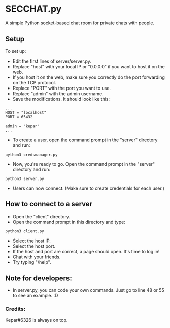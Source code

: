 # SECCHAT.py

A simple Python socket-based chat room for private chats with people.

## Setup

To set up:

- Edit the first lines of server/server.py.
- Replace "host" with your local IP or "0.0.0.0" if you want to host it on the web.
- If you host it on the web, make sure you correctly do the port forwarding on the TCP protocol.
- Replace "PORT" with the port you want to use.
- Replace "admin" with the admin username.
- Save the modifications. It should look like this:

```
...
HOST = "localhost"
PORT = 65432

admin = "kepar"
...
```
- To create a user, open the command prompt in the "server" directory and run:

```
python3 credsmanager.py
```

- Now, you're ready to go. Open the command prompt in the "server" directory and run:

```
python3 server.py
```

- Users can now connect. (Make sure to create credentials for each user.)

## How to connect to a server

- Open the "client" directory.
- Open the command prompt in this directory and type:

```
python3 client.py
```

- Select the host IP.
- Select the host port.
- If the host and port are correct, a page should open. It's time to log in!
- Chat with your friends.
- Try typing "/help".

## Note for developers:

- In server.py, you can code your own commands. Just go to line 48 or 55 to see an example. :D

### Credits:

Kepar#6326 is always on top.
